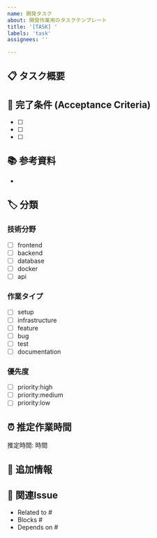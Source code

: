 ```yaml
---
name: 開発タスク
about: 開発作業用のタスクテンプレート
title: '[TASK] '
labels: 'task'
assignees: ''

---
```


## 📋 タスク概要
<!-- タスクの詳細説明を記載してください -->

## 🎯 完了条件 (Acceptance Criteria)
<!-- 完了と判断する条件を記載してください -->
- [ ] 
- [ ] 
- [ ] 

## 📚 参考資料
<!-- 関連する仕様書、ドキュメント、参考URLなど -->
- 

## 🏷️ 分類
<!-- 該当するものにチェックを入れてください -->
### 技術分野
- [ ] frontend
- [ ] backend
- [ ] database
- [ ] docker
- [ ] api

### 作業タイプ
- [ ] setup
- [ ] infrastructure
- [ ] feature
- [ ] bug
- [ ] test
- [ ] documentation

### 優先度
- [ ] priority:high
- [ ] priority:medium
- [ ] priority:low

## ⏰ 推定作業時間
<!-- 作業にかかる予想時間 -->
推定時間: 時間

## 📝 追加情報
<!-- その他の補足情報があれば記載してください -->

## 🔗 関連Issue
<!-- 関連するIssueがあれば記載してください -->
- Related to #
- Blocks #
- Depends on #